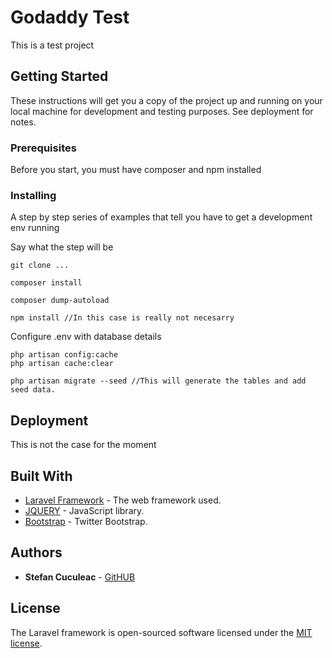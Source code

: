 # Godaddy Test

This is a test project

## Getting Started

These instructions will get you a copy of the project up and running on your local machine for development and testing purposes. See deployment for notes.

### Prerequisites

Before you start, you must have composer and npm installed


### Installing

A step by step series of examples that tell you have to get a development env running

Say what the step will be

```
git clone ...
```

```
composer install
```

```
composer dump-autoload
```

```
npm install //In this case is really not necesarry 
```

Configure .env with database details


```
php artisan config:cache
php artisan cache:clear
```

```
php artisan migrate --seed //This will generate the tables and add seed data.
```

## Deployment

This is not the case for the moment

## Built With

* [Laravel Framework](http://laravel.com/docs) - The web framework used.
* [JQUERY](https://jquery.com/) - JavaScript library.
* [Bootstrap](https://getbootstrap.com) - Twitter Bootstrap.

## Authors

* **Stefan Cuculeac** - [GitHUB](https://github.com/essteffan)

## License

The Laravel framework is open-sourced software licensed under the [MIT license](http://opensource.org/licenses/MIT).
